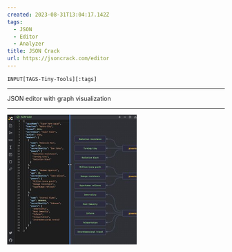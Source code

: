 ```yaml
---
created: 2023-08-31T13:04:17.142Z
tags: 
  - JSON
  - Editor
  - Analyzer
title: JSON Crack
url: https://jsoncrack.com/editor
---
```

```meta-bind
INPUT[TAGS-Tiny-Tools][:tags]
```

___
JSON editor with graph visualization
___

![](_attachments/json-crack.jpg)
